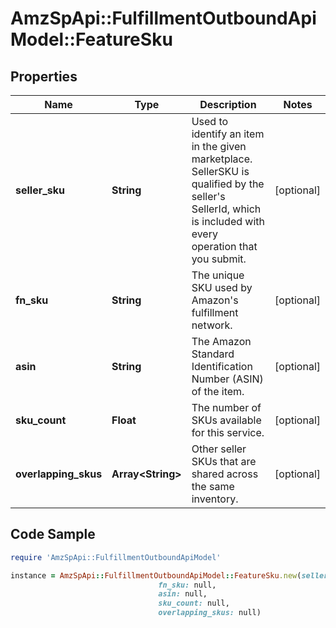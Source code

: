 # AmzSpApi::FulfillmentOutboundApiModel::FeatureSku

## Properties

Name | Type | Description | Notes
------------ | ------------- | ------------- | -------------
**seller_sku** | **String** | Used to identify an item in the given marketplace. SellerSKU is qualified by the seller&#39;s SellerId, which is included with every operation that you submit. | [optional] 
**fn_sku** | **String** | The unique SKU used by Amazon&#39;s fulfillment network. | [optional] 
**asin** | **String** | The Amazon Standard Identification Number (ASIN) of the item. | [optional] 
**sku_count** | **Float** | The number of SKUs available for this service. | [optional] 
**overlapping_skus** | **Array&lt;String&gt;** | Other seller SKUs that are shared across the same inventory. | [optional] 

## Code Sample

```ruby
require 'AmzSpApi::FulfillmentOutboundApiModel'

instance = AmzSpApi::FulfillmentOutboundApiModel::FeatureSku.new(seller_sku: null,
                                 fn_sku: null,
                                 asin: null,
                                 sku_count: null,
                                 overlapping_skus: null)
```


